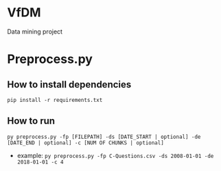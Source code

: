 # VfDM
Data mining project

# Preprocess.py
## How to install dependencies

`pip install -r requirements.txt`
## How to run

`py preprocess.py -fp [FILEPATH] -ds [DATE_START | optional] -de [DATE_END | optional] -c [NUM OF CHUNKS | optional]`

- example: `py preprocess.py -fp C-Questions.csv -ds 2008-01-01 -de 2018-01-01 -c 4` 